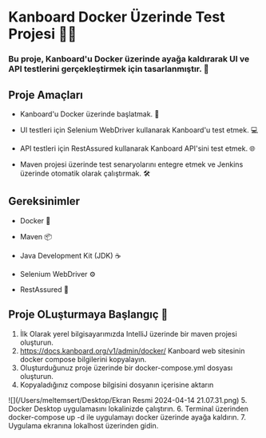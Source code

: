 # Kanboard Docker Üzerinde Test Projesi 📌📌

### Bu proje, Kanboard'u Docker üzerinde ayağa kaldırarak UI ve API testlerini gerçekleştirmek için tasarlanmıştır. 🚀

## Proje Amaçları

* Kanboard'u Docker üzerinde başlatmak. 🐳

* UI testleri için Selenium WebDriver kullanarak Kanboard'u test etmek. 💻

* API testleri için RestAssured kullanarak Kanboard API'sini test etmek. 🌐

* Maven projesi üzerinde test senaryolarını entegre etmek ve Jenkins üzerinde otomatik olarak çalıştırmak. 🛠️

## Gereksinimler

* Docker 🐋

* Maven 📦

* Java Development Kit (JDK) ☕

* Selenium WebDriver ⚙️

* RestAssured 🌟

## Proje OLuşturmaya Başlangıç 🚀
1. İlk Olarak yerel bilgisayarımızda IntelliJ üzerinde bir maven projesi oluşturun.
2. https://docs.kanboard.org/v1/admin/docker/ Kanboard web sitesinin docker
compose bilgilerini kopyalayın.
3. Oluşturduğunuz proje üzerinde bir docker-compose.yml dosyası oluşturun.
4. Kopyaladığınız compose bilgisini dosyanın içerisine aktarın

![](/Users/meltemsert/Desktop/Ekran Resmi 2024-04-14 21.07.31.png)
5. Docker Desktop uygulamasını lokalinizde çalıştırın.
6. Terminal üzerinden docker-compose up -d ile uygulamayı docker üzerinde ayağa kaldırın.
7. Uygulama ekranına lokalhost üzerinden gidin. 


